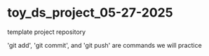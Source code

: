 # toy_ds_project_05-27-2025

template project repository

'git add', 'git commit', and 'git push' are commands we will practice